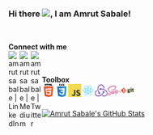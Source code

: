 ### Hi there <img src="https://raw.githubusercontent.com/MartinHeinz/MartinHeinz/master/wave.gif" width="30px">, I am Amrut Sabale!
  

<br/>


**Connect with me**
<br/>
[<img align="left" alt="amrutsabale | LinkedIn" width="22px" src="https://cdn.jsdelivr.net/npm/simple-icons@v3/icons/linkedin.svg" />][linkedin]
[<img align="left" alt="amrutsabale | Medium" width="22px" src="https://cdn.jsdelivr.net/npm/simple-icons@v3/icons/medium.svg" />][medium]
[<img align="left" alt="amrutsabale | Twitter" width="22px" src="https://cdn.jsdelivr.net/npm/simple-icons@v3/icons/twitter.svg" />][twitter]
<br/><br/>

**Toolbox**
<br/>
<img align="left" alt="HTML5" width="26px" src="https://raw.githubusercontent.com/github/explore/80688e429a7d4ef2fca1e82350fe8e3517d3494d/topics/html/html.png" />
<img align="left" alt="CSS" width="26px" src="https://raw.githubusercontent.com/github/explore/e94815998e4e0713912fed477a1f346ec04c3da2/topics/css/css.png" />
<img align="left" alt="JavaScript" width="26px" src="https://raw.githubusercontent.com/github/explore/80688e429a7d4ef2fca1e82350fe8e3517d3494d/topics/javascript/javascript.png" />
<img align="left" alt="React" width="26px" src="https://raw.githubusercontent.com/github/explore/80688e429a7d4ef2fca1e82350fe8e3517d3494d/topics/react/react.png" />
<img align="left" alt="Redux" width="26px"   src="https://raw.githubusercontent.com/github/explore/80688e429a7d4ef2fca1e82350fe8e3517d3494d/topics/redux/redux.png" />
<img align="left" alt="Sass" width="26px" src="https://raw.githubusercontent.com/github/explore/80688e429a7d4ef2fca1e82350fe8e3517d3494d/topics/sass/sass.png" />
<img align="left" alt="Git" width="26px"   src="https://raw.githubusercontent.com/github/explore/80688e429a7d4ef2fca1e82350fe8e3517d3494d/topics/git/git.png" />

<br/><br/>
<a href="https://github.com/amrutsabale/amrutsabale">
  <img align="center" src="https://github-readme-stats.vercel.app/api?username=amrutsabale&show_icons=true&line_height=27&count_private=true&title_color=ffffff&text_color=c9cacc&icon_color=2bbc8a&bg_color=1d1f21" alt="Amrut Sabale's GitHub Stats" />
</a>

[twitter]: https://twitter.com/amrutsabale
[medium]: https://amrutsabale.medium.com/
[linkedin]: https://www.linkedin.com/in/amrut-sabale/


